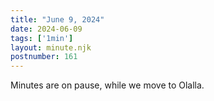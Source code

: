 ```yaml
---
title: "June 9, 2024"
date: 2024-06-09
tags: ['1min']
layout: minute.njk
postnumber: 161
---
```


Minutes are on pause, while we move to Olalla.